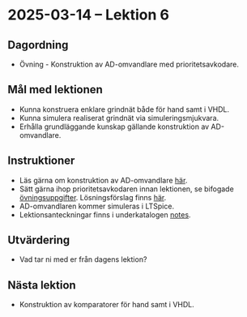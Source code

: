 # 2025-03-14 – Lektion 6

## Dagordning
* Övning - Konstruktion av AD-omvandlare med prioritetsavkodare.

## Mål med lektionen
* Kunna konstruera enklare grindnät både för hand samt i VHDL.
* Kunna simulera realiserat grindnät via simuleringsmjukvara.
* Erhålla grundläggande kunskap gällande konstruktion av AD-omvandlare.

## Instruktioner
* Läs gärna om konstruktion av AD-omvandlare [här](../../documents/1.5%20-%20Konstruktion%20av%20AD-omvandlare.pdf).
* Sätt gärna ihop prioritetsavkodaren innan lektionen, se bifogade [övningsuppgifter](./Övningsuppgifter%202025-03-14.pdf). 
Lösningsförslag finns [här](./Lösningsförslag%20övningsuppgifter%202025-03-14.pdf).
* AD-omvandlaren kommer simuleras i LTSpice.
* Lektionsanteckningar finns i underkatalogen [notes](./notes/README.md).

## Utvärdering
* Vad tar ni med er från dagens lektion?

## Nästa lektion
* Konstruktion av komparatorer för hand samt i VHDL.